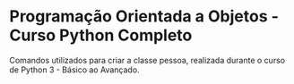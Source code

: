 # Programação Orientada a Objetos - Curso Python Completo

Comandos utilizados para criar a classe pessoa, realizada durante o curso de Python 3 - Básico ao Avançado.








